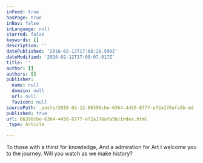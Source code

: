 ```yaml
---
inFeed: true
hasPage: true
inNav: false
inLanguage: null
starred: false
keywords: []
description: ''
datePublished: '2016-02-12T17:08:28.599Z'
dateModified: '2016-02-12T17:08:07.917Z'
title: ''
author: []
authors: []
publisher:
  name: null
  domain: null
  url: null
  favicon: null
sourcePath: _posts/2016-02-12-66390cbe-6364-4450-8777-e72a178afa5b.md
published: true
url: 66390cbe-6364-4450-8777-e72a178afa5b/index.html
_type: Article

---
```

To those with a thirst for knowledge, And a admiration for Art I welcome you to the journey. Will you watch as we make history?